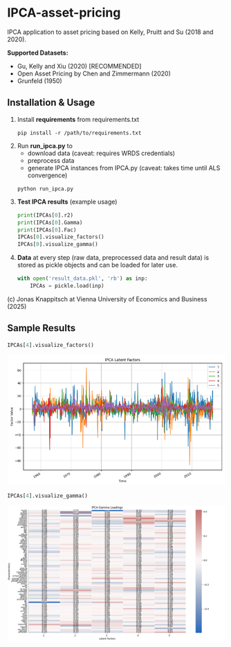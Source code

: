 # IPCA-asset-pricing
IPCA application to asset pricing based on Kelly, Pruitt and Su (2018 and 2020).

**Supported Datasets:**
- Gu, Kelly and Xiu (2020) [RECOMMENDED]
- Open Asset Pricing by Chen and Zimmermann (2020)
- Grunfeld (1950)

## Installation & Usage
1. Install **requirements** from requirements.txt
    ``` 
    pip install -r /path/to/requirements.txt
    ```
2. Run **run_ipca.py** to
    - download data (caveat: requires WRDS credentials)
    - preprocess data
    - generate IPCA instances from IPCA.py (caveat: takes time until ALS convergence)
    ``` 
    python run_ipca.py
    ```
3. **Test IPCA results** (example usage)
    ``` python
    print(IPCAs[0].r2)
    print(IPCAs[0].Gamma)
    print(IPCAs[0].Fac)
    IPCAs[0].visualize_factors()
    IPCAs[0].visualize_gamma()
    ```
4. **Data** at every step (raw data, preprocessed data and result data) is stored as pickle objects and can be loaded for later use.
    ``` python
    with open('result_data.pkl', 'rb') as inp:
        IPCAs = pickle.load(inp)
    ```

(c) Jonas Knappitsch at Vienna University of Economics and Business (2025)

## Sample Results
``` python
IPCAs[4].visualize_factors()
```
![Factors](python/img/IPCA_K5_Factors.png "IPCA Latent Factors")

``` python
IPCAs[4].visualize_gamma()
```
![Gammas](python/img/IPCA_K5_Gammas.png "IPCA Gamma Loadings")